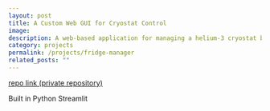 ```yaml
---
layout: post
title: A Custom Web GUI for Cryostat Control
image:
description: A web-based application for managing a helium-3 cryostat built in Python Streamlit
category: projects
permalink: /projects/fridge-manager
related_posts: ""
---
```

[repo link (private repository)](https://github.com/DMQIS/He3-fridge-manager)

Built in Python Streamlit
